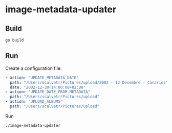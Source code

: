 # image-metadata-updater


## Build

```shell
go build

````

## Run

Create a configuration file:
```yaml
- action: "UPDATE_METADATA_DATE"
  path: "/Users/scalvetr/Pictures/upload/2002 - 12 Desembre - Canaries"
  date: "2002-12-30T14:00:00+02:00"
- action: "UPDATE_DATE_FROM_METADATA"
  path: "/Users/scalvetr/Pictures/upload"
- action: "UPLOAD_ALBUMS"
  path: "/Users/scalvetr/Pictures/upload"

```
Run 
```shell
./image-metadata-updater

````
